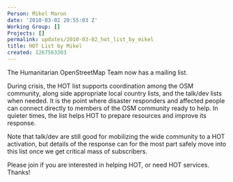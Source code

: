 ```yaml
---
Person: Mikel Maron
date: '2010-03-02 20:55:03 Z'
Working Group: []
Projects: []
permalink: updates/2010-03-02_hot_list_by_mikel
title: HOT List by Mikel
created: 1267563303
---
```

<p>The Humanitarian OpenStreetMap Team now has a mailing list.

<p>During crisis, the HOT list supports coordination among the OSM community, along side appropriate local country lists, and the talk/dev lists when needed. It is the point where disaster responders and affected people can connect directly to members of the OSM community ready to help. In quieter times, the list helps HOT to prepare resources and improve its response.

<p>Note that talk/dev are still good for mobilizing the wide community to a HOT activation, but details of the response can for the most part safely move into this list once we get critical mass of subscribers.

<p>Please join if you are interested in helping HOT, or need HOT services. Thanks!
